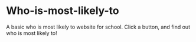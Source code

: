 # Who-is-most-likely-to
A basic who is most likely to website for school. Click a button, and find out who is most likely to!
